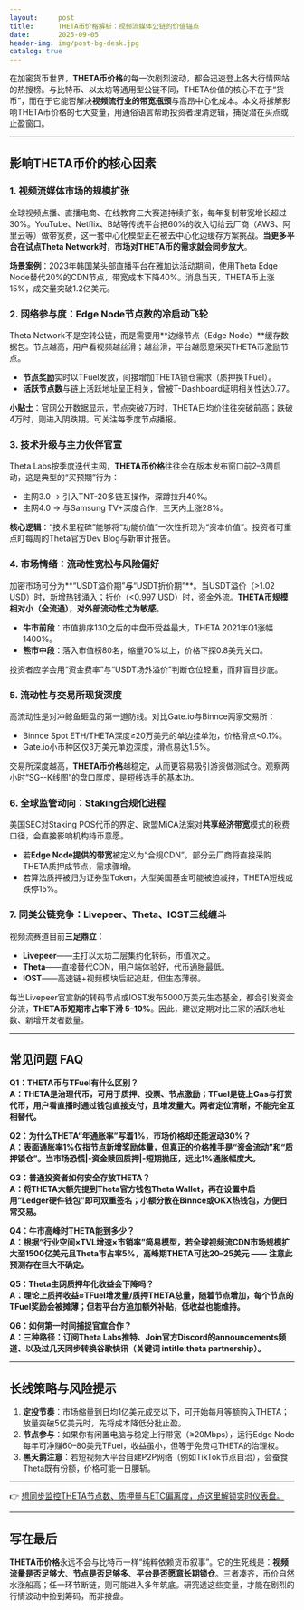 ```yaml
---
layout:     post
title:      THETA币价格解析：视频流媒体公链的价值锚点
date:       2025-09-05
header-img: img/post-bg-desk.jpg
catalog: true
---
```


在加密货币世界，**THETA币价格**的每一次剧烈波动，都会迅速登上各大行情网站的热搜榜。与比特币、以太坊等通用型公链不同，THETA价值的核心不在于“货币”，而在于它能否解决**视频流行业的带宽瓶颈**与高昂中心化成本。本文将拆解影响THETA币价格的七大变量，用通俗语言帮助投资者理清逻辑，捕捉潜在买点或止盈窗口。

---

## 影响THETA币价的核心因素

### 1. 视频流媒体市场的规模扩张

全球视频点播、直播电商、在线教育三大赛道持续扩张，每年复制带宽增长超过30%。YouTube、Netflix、B站等传统平台把60%的收入切给云厂商（AWS、阿里云等）做带宽费，这一套中心化模型正在被去中心化边缓存方案挑战。**当更多平台在试点Theta Network时，市场对THETA币的需求就会同步放大**。

**场景案例**：2023年韩国某头部直播平台在雅加达活动期间，使用Theta Edge Node替代20%的CDN节点，带宽成本下降40%。消息当天，THETA币上涨15%，成交量突破1.2亿美元。

### 2. 网络参与度：Edge Node节点数的冷启动飞轮

Theta Network不是空转公链，而是需要用**边缘节点（Edge Node）**缓存数据包。节点越高，用户看视频越丝滑；越丝滑，平台越愿意采买THETA币激励节点。  
- **节点奖励**实时以TFuel发放，间接增加THETA锁仓需求（质押换TFuel）。  
- **活跃节点数**与链上活跃地址呈正相关，曾被T-Dashboard证明相关性达0.77。

**小贴士**：官网公开数据显示，节点突破7万时，THETA日均价往往突破前高；跌破4万时，则进入阴跌期。可关注每季度节点播报。

### 3. 技术升级与主力伙伴官宣

Theta Labs按季度迭代主网，**THETA币价格**往往会在版本发布窗口前2–3周启动，这是典型的“买预期”行为：
- 主网3.0 → 引入TNT-20多链互操作，深蹲拉升40%。  
- 主网4.0 → 与Samsung TV+深度合作，三天内上涨28%。  

**核心逻辑**：“技术里程碑”能够将“功能价值”一次性折现为“资本价值”。投资者可重点盯每周的Theta官方Dev Blog与新审计报告。

### 4. 市场情绪：流动性宽松与风险偏好

加密市场可分为**“USDT溢价期”**与**“USDT折价期”**。当USDT溢价（>1.02 USD）时，新增热钱涌入；折价（<0.997 USD）时，资金外流。**THETA币规模相对小（全流通），对外部流动性尤为敏感**。

- **牛市前段**：市值排序130之后的中盘币受益最大，THETA 2021年Q1涨幅1400%。  
- **熊市中段**：落入市值榜80名，缩量70%以上，价格下探0.8美元关口。

投资者应学会用“资金费率”与“USDT场外溢价”判断仓位轻重，而非盲目抄底。

### 5. 流动性与交易所现货深度

高流动性是对冲鲸鱼砸盘的第一道防线。对比Gate.io与Binnce两家交易所：
- Binnce Spot ETH/THETA深度≥20万美元的单边挂单池，价格滑点<0.1%。  
- Gate.io小币种区仅3万美元单边深度，滑点易达1.5%。

交易所深度越高，**THETA币价格**越稳定，从而更容易吸引游资做测试仓。观察两小时“SG--K线图”的盘口厚度，是短线选手的基本功。

### 6. 全球监管动向：Staking合规化进程

美国SEC对Staking POS代币的界定、欧盟MiCA法案对**共享经济带宽**模式的税费口径，会直接影响机构持币意愿。  
- 若**Edge Node提供的带宽**被定义为“合规CDN”，部分云厂商将直接采购THETA质押成节点，需求骤增。  
- 若算法质押被归为证券型Token，大型美国基金可能被迫减持，THETA短线或跌停15%。

### 7. 同类公链竞争：Livepeer、Theta、IOST三线缠斗

视频流赛道目前**三足鼎立**：
- **Livepeer**——主打以太坊二层集约化转码，市值次之。  
- **Theta**——直接替代CDN，用户端体验好，代币通胀最低。  
- **IOST**——高速链+视频模块后起追赶，但生态薄弱。

每当Livepeer官宣新的转码节点或IOST发布5000万美元生态基金，都会引发资金分流，**THETA币短期市占率下滑 5–10%**。因此，建议定期对比三家的活跃地址数、新增开发者数量。

---

## 常见问题 FAQ

**Q1：THETA币与TFuel有什么区别？  
A：THETA是治理代币，可用于质押、投票、节点激励；TFuel是链上Gas与打赏代币，用户看直播时通过钱包直接支付，且增发量大。两者定位清晰，不能完全互相替代。**

**Q2：为什么THETA“年通胀率”写着1%，市场价格却还能波动30%？  
A：表面通胀率1%仅指节点新增奖励体量，但真正的价格推手是“资金流动”和“质押锁仓”。当市场恐慌|-资金赎回质押|-短期抛压，远比1%通胀幅度大。**

**Q3：普通投资者如何安全存放THETA？  
A：将THETA大额先提到Theta官方钱包Theta Wallet，再在设置中启用“Ledger硬件钱包”即可双重签名；小额分散在Binnce或OKX热钱包，方便日常交易。**

**Q4：牛市高峰时THETA能到多少？  
A：根据“行业空间×TVL增速×市销率”简易模型，若全球视频流CDN市场规模扩大至1500亿美元且Theta市占率5%，高峰期THETA可达20–25美元 —— 注意此预测存在巨大不确定。**

**Q5：Theta主网质押年化收益会下降吗？  
A：理论上质押收益≈TFuel增发量/质押THETA总量，随着节点增加，每个节点的TFuel奖励会被摊薄；但若平台方追加额外补贴，低收益也能维持。**

**Q6：如何第一时间捕捉官宣合作？  
A：三种路径：订阅Theta Labs推特、Join官方Discord的announcements频道、以及过几天同步转换谷歌快讯（关键词 intitle:theta partnership）。**

---

## 长线策略与风险提示

1. **定投节奏**：市场缩量到日均1亿美元成交以下，可开始每月等额购入THETA；放量突破5亿美元时，先将成本降低分批止盈。  
2. **节点参与**：如果你有闲置电脑与稳定上行带宽（≥20Mbps），运行Edge Node每年可净赚60–80美元TFuel，收益虽小，但等于免费屯THETA的治理权。  
3. **黑天鹅注意**：若短视频大平台自建P2P网络（例如TikTok节点自治），会蚕食Theta既有份额，价格可能一日腰斩。

---

👉 [想同步监控THETA节点数、质押量与ETC偏离度，点这里解锁实时仪表盘。](https://okxdog.com/)

---

## 写在最后

**THETA币价格**永远不会与比特币一样“纯粹依赖货币叙事”。它的生死线是：**视频流量是否足够大**、**节点是否足够多**、**平台是否愿意长期锁仓**。三者凑齐，币价自然水涨船高；任一环节断链，则可能进入多年筑底。研究透这些变量，才能在剧烈的行情波动中捡到筹码，而非接盘。